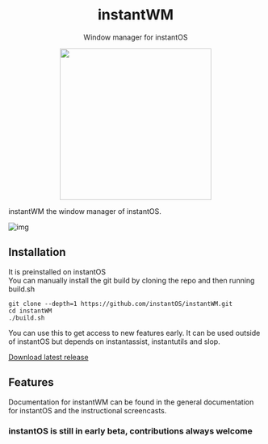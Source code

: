 <div align="center">
    <h1>instantWM</h1>
    <p>Window manager for instantOS</p>
    <img width="300" height="300" src="https://raw.githubusercontent.com/instantOS/instantLOGO/master/png/wm.png">
</div>

instantWM the window manager of instantOS. 

![img](https://raw.githubusercontent.com/instantOS/instantLOGO/master/screeenshots/screenshot1.png) <br />

## Installation
It is preinstalled on instantOS  
You can manually install the git build by cloning the repo and then running build.sh

```
git clone --depth=1 https://github.com/instantOS/instantWM.git
cd instantWM
./build.sh
```
You can use this to get access to new features early. 
It can be used outside of instantOS but depends on instantassist, instantutils and slop. 

[Download latest release](http://instantos.surge.sh/instantwm.pkg.tar.xz)

## Features

Documentation for instantWM can be found in the general documentation for instantOS and the instructional screencasts. 


### instantOS is still in early beta, contributions always welcome

